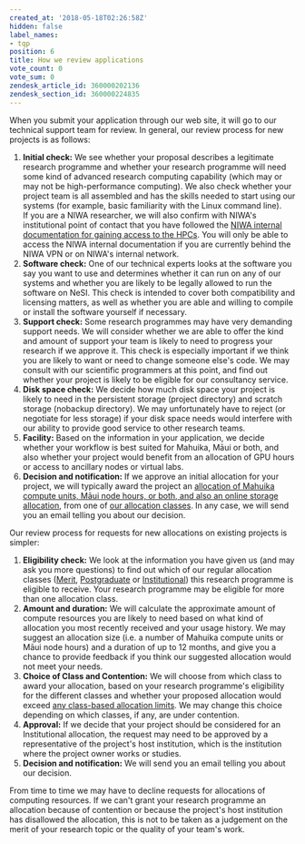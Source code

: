 ```yaml
---
created_at: '2018-05-18T02:26:58Z'
hidden: false
label_names:
- tqp
position: 6
title: How we review applications
vote_count: 0
vote_sum: 0
zendesk_article_id: 360000202136
zendesk_section_id: 360000224835
---
```


When you submit your application through our web site, it will go to our
technical support team for review. In general, our review process for
new projects is as follows:

1.  **Initial check:** We see whether your proposal describes a
    legitimate research programme and whether your research programme
    will need some kind of advanced research computing capability (which
    may or may not be high-performance computing). We also check whether
    your project team is all assembled and has the skills needed to
    start using our systems (for example, basic familiarity with the
    Linux command line).  
    If you are a NIWA researcher, we will also confirm with NIWA's
    institutional point of contact that you have followed the [NIWA
    internal documentation for gaining access to the
    HPCs](https://one.niwa.co.nz/display/ONE/High+Performance+Computing+Facility+Services).
    You will only be able to access the NIWA internal documentation if
    you are currently behind the NIWA VPN or on NIWA's internal network.
2.  **Software check:** One of our technical experts looks at the
    software you say you want to use and determines whether it can run
    on any of our systems and whether you are likely to be legally
    allowed to run the software on NeSI. This check is intended to cover
    both compatibility and licensing matters, as well as whether you are
    able and willing to compile or install the software yourself if
    necessary.
3.  **Support check:** Some research programmes may have very demanding
    support needs. We will consider whether we are able to offer the
    kind and amount of support your team is likely to need to progress
    your research if we approve it. This check is especially important
    if we think you are likely to want or need to change someone else's
    code. We may consult with our scientific programmers at this point,
    and find out whether your project is likely to be eligible for our
    consultancy service.
4.  **Disk space check:** We decide how much disk space your project is
    likely to need in the persistent storage (project directory) and
    scratch storage (nobackup directory). We may unfortunately have to
    reject (or negotiate for less storage) if your disk space needs
    would interfere with our ability to provide good service to other
    research teams.
5.  **Facility:** Based on the information in your application, we
    decide whether your workflow is best suited for Mahuika, Māui or
    both, and also whether your project would benefit from an allocation
    of GPU hours or access to ancillary nodes or virtual labs.
6.  **Decision and notification:** If we approve an initial allocation
    for your project, we will typically award the project an [allocation
    of Mahuika compute units, Māui node hours, or both, and also an
    online storage
    allocation](https://support.nesi.org.nz/hc/en-gb/articles/360001385735),
    from one of [our allocation
    classes](https://support.nesi.org.nz/hc/en-gb/articles/360000925176).
    In any case, we will send you an email telling you about our
    decision.

Our review process for requests for new allocations on existing projects
is simpler:

1.  **Eligibility check:** We look at the information you have given us
    (and may ask you more questions) to find out which of our regular
    allocation classes
    ([Merit](https://support.nesi.org.nz/hc/en-gb/articles/360000925176-Project-Eligibility-Classes#merit),
    [Postgraduate](https://support.nesi.org.nz/hc/en-gb/articles/360000925176-Project-Eligibility-Classes#postgrad)
    or
    [Institutional](https://support.nesi.org.nz/hc/en-gb/articles/360000925176-Project-Eligibility-Classes#institutional))
    this research programme is eligible to receive. Your research
    programme may be eligible for more than one allocation class.
2.  **Amount and duration:** We will calculate the approximate amount of
    compute resources you are likely to need based on what kind of
    allocation you most recently received and your usage history. We may
    suggest an allocation size (i.e. a number of Mahuika compute units
    or Māui node hours) and a duration of up to 12 months, and give you
    a chance to provide feedback if you think our suggested allocation
    would not meet your needs.
3.  **Choice of Class and Contention:** We will choose from which class
    to award your allocation, based on your research programme's
    eligibility for the different classes and whether your proposed
    allocation would exceed [any class-based allocation
    limits](https://support.nesi.org.nz/hc/en-gb/articles/360000925176-Project-Eligibility-Classes).
    We may change this choice depending on which classes, if any, are
    under contention.
4.  **Approval:** If we decide that your project should be considered
    for an Institutional allocation, the request may need to be approved
    by a representative of the project's host institution, which is the
    institution where the project owner works or studies.
5.  **Decision and notification:** We will send you an email telling you
    about our decision.

From time to time we may have to decline requests for allocations of
computing resources. If we can't grant your research programme an
allocation because of contention or because the project's host
institution has disallowed the allocation, this is not to be taken as a
judgement on the merit of your research topic or the quality of your
team's work.
